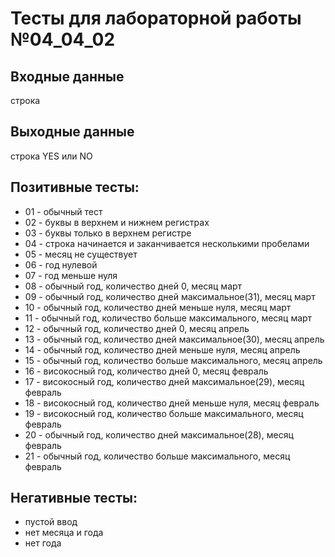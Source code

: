 # Тесты для лабораторной работы №04_04_02

## Входные данные
строка

## Выходные данные
строка YES или NO

## Позитивные тесты:
- 01 - обычный тест
- 02 - буквы в верхнем и нижнем регистрах
- 03 - буквы только в верхнем регистре
- 04 - строка начинается и заканчивается несколькими пробелами
- 05 - месяц не существует
- 06 - год нулевой
- 07 - год меньше нуля
- 08 - обычный год, количество дней 0, месяц март
- 09 - обычный год, количество дней максимальное(31), месяц март
- 10 - обычный год, количество дней меньше нуля, месяц март
- 11 - обычный год, количество больше максимального, месяц март
- 12 - обычный год, количество дней 0, месяц апрель
- 13 - обычный год, количество дней максимальное(30), месяц апрель
- 14 - обычный год, количество дней меньше нуля, месяц апрель
- 15 - обычный год, количество больше максимального, месяц апрель
- 16 - високосный год, количество дней 0, месяц февраль
- 17 - високосный год, количество дней максимальное(29), месяц февраль
- 18 - високосный год, количество дней меньше нуля, месяц февраль
- 19 - високосный год, количество больше максимального, месяц февраль
- 20 - обычный год, количество дней максимальное(28), месяц февраль
- 21 - обычный год, количество больше максимального, месяц февраль

## Негативные тесты:
- пустой ввод
- нет месяца и года
- нет года
